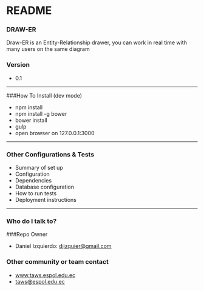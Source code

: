 # README #
 
### DRAW-ER 
Draw-ER is an Entity-Relationship drawer, you can work in real time with many users on the same diagram

### Version ###
* 0.1
---------------------------------
###How To Install (dev mode)
*  npm install
*  npm install -g bower
*  bower install
*  gulp
*  open browser on 127.0.0.1:3000
---------------------------------
### Other Configurations & Tests
* Summary of set up
* Configuration
* Dependencies
* Database configuration
* How to run tests
* Deployment instructions
--------------------------------

### Who do I talk to? ###

###Repo Owner
* Daniel Izquierdo: djizquier@gmail.com
### Other community or team contact
* www.taws.espol.edu.ec
* taws@espol.edu.ec